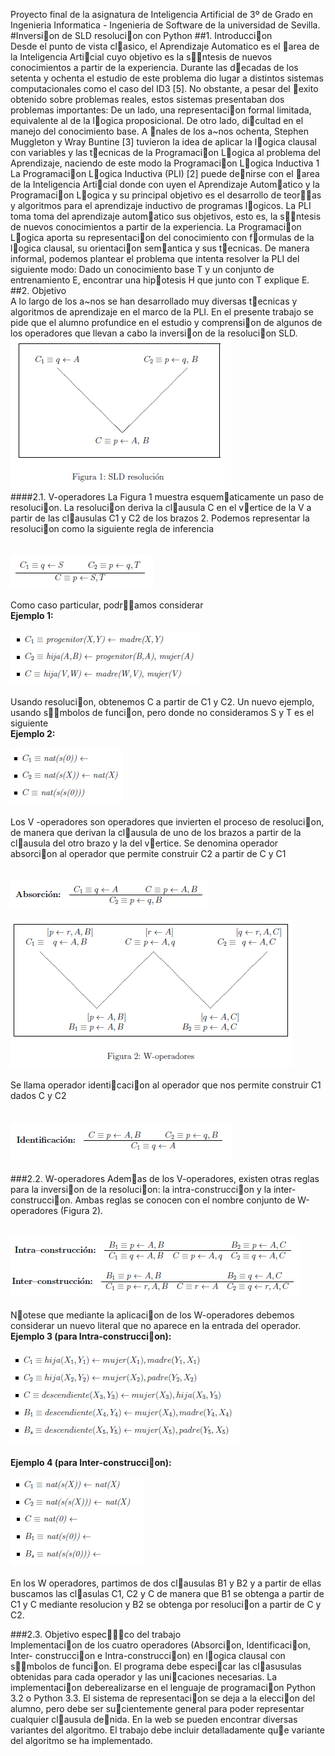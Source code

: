 Proyecto final de la asignatura de Inteligencia Artificial de 3º de Grado en Ingenieria Informatica - Ingenieria de Software de la universidad de Sevilla.
#Inversion de SLD resolucion con Python
##1. Introduccion<br>
Desde el punto de vista clasico, el Aprendizaje Automatico es el area de la Inteligencia
Articial cuyo objetivo es la sntesis de nuevos conocimientos a partir de la experiencia.
Durante las decadas de los setenta y ochenta el estudio de este problema dio lugar a
distintos sistemas computacionales como el caso del ID3 [5]. No obstante, a pesar del exito
obtenido sobre problemas reales, estos sistemas presentaban dos problemas importantes:
De un lado, una representacion formal limitada, equivalente al de la logica proposicional.
De otro lado, dicultad en el manejo del conocimiento base.
A nales de los a~nos ochenta, Stephen Muggleton y Wray Buntine [3] tuvieron la idea de
aplicar la logica clausal con variables y las tecnicas de la Programacion Logica al problema
del Aprendizaje, naciendo de este modo la Programacion Logica Inductiva 1
La Programacion Logica Inductiva (PLI) [2] puede denirse con el area de la Inteligencia
Articial donde con
uyen el Aprendizaje Automatico y la Programacion Logica y
su principal objetivo es el desarrollo de teoras y algoritmos para el aprendizaje inductivo
de programas logicos. La PLI toma toma del aprendizaje automatico sus objetivos, esto
es, la sntesis de nuevos conocimientos a partir de la experiencia. La Programacion Logica
aporta su representacion del conocimiento con formulas de la logica clausal, su orientacion
semantica y sus tecnicas.
De manera informal, podemos plantear el problema que intenta resolver la PLI del siguiente
modo: Dado un conocimiento base T y un conjunto de entrenamiento E, encontrar
una hipotesis H que junto con T explique E.
##2. Objetivo <br>
A lo largo de los a~nos se han desarrollado muy diversas tecnicas y algoritmos de
aprendizaje en el marco de la PLI. En el presente trabajo se pide que el alumno profundice
en el estudio y comprension de algunos de los operadores que llevan a cabo la inversion
de la resolucion SLD.<br>
![/images/1.png](/images/1.png)<br>
####2.1. V-operadores
La Figura 1 muestra esquematicamente un paso de resolucion. La resolucion deriva la
clausula C en el vertice de la V a partir de las clausulas C1 y C2 de los brazos 2. Podemos
representar la resolucion como la siguiente regla de inferencia<br>
<br><br>
![/images/2.png](/images/2.png)<br><br>
Como caso particular, podramos considerar<br>
**Ejemplo 1:**
<br><br>
![/images/3.png](/images/3.png)<br><br>
Usando resolucion, obtenemos C a partir de C1 y C2. Un nuevo ejemplo, usando
smbolos de funcion, pero donde no consideramos S y T es el siguiente<br>
**Ejemplo 2:**
<br><br>
![/images/4.png](/images/4.png)<br><br>
Los V -operadores son operadores que invierten el proceso de resolucion, de manera
que derivan la clausula de uno de los brazos a partir de la clausula del otro brazo y la del
vertice. Se denomina operador absorcion al operador que permite construir C2 a partir de
C y C1<br>
<br><br>
![/images/5.png](/images/5.png)<br><br>
![/images/6.png](/images/6.png)<br><br>
Se llama operador identicacion al operador que nos permite construir C1 dados C y C2<br>
<br><br>
![/images/7.png](/images/7.png)<br><br>
###2.2. W-operadores
Ademas de los V-operadores, existen otras reglas para la inversion de la resolucion:
la intra-construccion y la inter-construccion. Ambas reglas se conocen con el nombre
conjunto de W-operadores (Figura 2).<br>
<br><br>
![/images/8.png](/images/8.png)<br><br>
Notese que mediante la aplicacion de los W-operadores debemos considerar un nuevo
literal que no aparece en la entrada del operador.<br>
**Ejemplo 3 (para Intra-construccion):**
<br><br>
![/images/9.png](/images/9.png)<br><br>
**Ejemplo 4 (para Inter-construccion):**
<br><br>
![/images/10.png](/images/10.png)<br><br>
En los W operadores, partimos de dos clausulas B1 y B2 y a partir de ellas buscamos
las clasulas C1, C2 y C de manera que B1 se obtenga a partir de C1 y C mediante resolucion
y B2 se obtenga por resolucion a partir de C y C2.<br>

###2.3. Objetivo especco del trabajo<br>
Implementacion de los cuatro operadores (Absorcion, Identificacion, Inter-
construccion e Intra-construccion) en logica clausal con smbolos de funcion. El
programa debe especicar las clasusulas obtenidas para cada operador y las unicaciones
necesarias. La implementacion deberealizarse en el lenguaje de programacion Python 3.2
o Python 3.3. El sistema de representacion se deja a la eleccion del alumno, pero debe ser
sucientemente general para poder representar cualquier clausula denida. En la web se
pueden encontrar diversas variantes del algoritmo. El trabajo debe incluir detalladamente
que variante del algoritmo se ha implementado.
